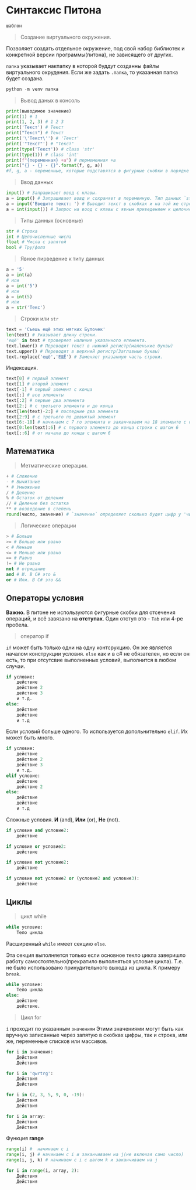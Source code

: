  # Синтаксис Питона
```python
шаблон
```
> Создание виртуального окружения.

Позволяет создать отдельное окружение, под свой набор библиотек и конкретной версии программы(питона), не зависящего от других.

`папка` указывает накпапку в которой буддут созданны файлы виртуального окрудения. Если же задать `.папка`, то указанная папка будет создана.

```python
python -m venv папка
```
> Вывод даных в консоль 
```python
print(выводимое значение)
print(1) # 1
print(1, 2, 3) # 1 2 3
print('Текст') # Текст
print("Текст") # Текст
print('\'Текст\'') # 'Текст'
print('"Текст"') # "Текст"
print(type('Текст')) # class 'str'
print(type(1)) # class 'int'
print(f"{переменная} +а") # пермеменная +а
print("{} - {} - {}".format(f, g, a)) 
#f, g, a - переменные, которые подставятся в фигурные скобки в порядке их написания.
```

> Ввод данных

```python
input() # Запрашивает ввод с клавы.
а = input() # Запрашивает вовд и сохраняет в переменную. Тип данных `str`
а = input('Введите текст: ') # Выводит текст в скобках и на той же строке зарашивает ввод с клавы. Результат сохраняет в переменную. Тип данных `str`
а = int(input()) # Запрос на воод с клавы с явным приведением к целочисленному типу данных 
```
> Типы данных (основные)
```python
str # Строка
int # Целочисленные числа
float # Числа с запятой
bool # Тру/фолз
```

> Явное пирведение к типу данных

```python
a = '5'
a = int(a)
# или
a = int('5')
# или
a = int(5)
# или
a = str('Текс')
```
> Строки или `str`

```python
text = 'Съешь ещё этих мягких Булочек'
len(text) # Указывает длину строки.
'ещё' in text # проверяет наличие указанного елемента.
text.lower() # Переводит текст в нижний регистр(маленькие буквы)
text.upper() # Переводит в верхний регистр(Заглавные буквы)
text.replace('ещё','ЕЩЁ') # Заменяет указанную часть строки.
```
Индексация.
```python
text[0] # первый элемент
text[1] # второй элемент
text[-1] # первый элемент с конца
text[:] # все элементы
text[:2] # первые два элемента
text[2:] # с третьего элемента и до конца
text[len(text)-2:] # последние два элемента
text[2:9] # с третьего по девыятый элемент
text[6:-18] # начинаем с 7 го элемента и заканчиваем на 18 элементе с конца
text[0:len(text):6] # с первого элемента до конца строки с шагом 6
text[::6] # от начала до конца с шагом 6
```

## Математика

> Метматические операции.
```python
+ # Сложение
- # Вычитание
* # Умножение
/ # Деление
% # Остаток от деления
// # Деление без остатка
** # возведение в степень
round(число, значение) # `значение` определяет сколько будет цифр у 'число' после запятой. С округлением по последней цифре.
```
> Логические операции
```python
> # Больше
>= # Больше или равно
< # Меньше
<= # Меньше или равно
== # Равно
!= # Не равно
not # отрицание
and # И. В С# это &
or # Или. В С# это &&
```

## Операторы условия

__Важно.__ В питоне не используются фигурные скобки для отсечения операций, и всё завязано на __отступах__. Один отступ это - `Tab` или 4-ре пробела.

>оператор if

`if` может быть только одни на одну контсрукцию. Он же является началом конструкции условия.
`else` как и в с# не обязателен, но если он есть, то при отсутсвие выполненных условий, выполнится в любом случаи.
```python
if условие:
    действие
    действие 2
    действие 3
    и т.д.
else:
    действие
    действие
    и т.д
```
Если условий больше одного. То используется допольнительно `elif`. Их может быть много.
```python
if условие:
    действие
    действие 2
    действие 3
    и т.д.
elif условие:
    действие
    действие 2
else:
    действие
    действие
    и т.д
```
Сложные условия. __И__ (and), __Или__ (or), __Не__ (not).
```python
if условие and условие2:
    действие
```
```python
if условие or условие2:
    действие
```
```python
if условие not условие2:
    действие
```
```python
if условие not условие2 or (условие2 and условие3):
    действие
```

## Циклы

> цикл while

```python
while условие:
    Тело цикла
```
Расширенный `while` имеет секцию `else`.

Эта секция выполняется только если основное текло цикла заверишло работу самостоятельно(прекратило выполняться условие цикла). Т.е. не было использовано принудительного выхода из цикла. К примеру `break`.

```python
while условие:
    Тело цикла
else:
    действие
    действие.
```

> Цикл for

`i` проходит по указанным `значениям`
Этими значениями могут быть как вручную записанные через запятую в скобках цифры, так и строка, или же, переменные списков или массивов.

```python
for i in значения:
    Действия
    Действия
```
```python
for i in 'qwrtrg':
    Действия
    Действия
```
```python
for i in (2, 3, 5, 9, 0, -19):
    Действия
    Действия
```
```python
for i in array:
    Действия
    Действия
```
Функция __range__
```python
range(i) #  начинаем с i
range(i, j) # начинаем с i и заканчиваем на j(не включая само число)
range(i, j, k) # начинаем с i с шагом k и заканчиваем на j
```
```python
for i in range(i, array, 2):
    Действия
    Действия
```